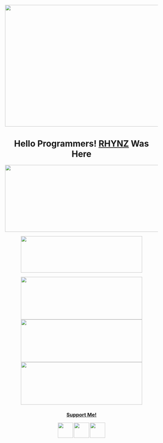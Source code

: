 <p align="center">
  <img width="1000" height="400" src="https://camo.githubusercontent.com/20842a93f5b29d60150e54b9dfd4623ef404f68415286a77ea4d6d26ebf8e83e/68747470733a2f2f656e637279707465642d74626e302e677374617469632e636f6d2f696d616765733f713d74626e3a414e64394763536d4c7936354939346c5f4d5433787230436a394f514e73355f6b38546f78396339715126757371703d434155">
</p>
<h1 align="center">
  <b>Hello Programmers!<b> <a href="https://www.INSTAGRAM.COM/rhy_nz" target="blank">RHYNZ</a> Was Here
</h1>
<p align="center">
  <img width="600" height="220" src="https://github-readme-stats.vercel.app/api?username=rhynzid&show_icons=true&theme=chartreuse-dark&locale=id">
</p>
<p align="center">
  <img width="400" height="120" src="https://github-readme-stats.vercel.app/api/top-langs/?username=rhynzid&layout=compact&theme=chartreuse-dark">
</p>
<p align="center">
  <a href="https://github.com/rhynzid/osif"><img width="400" height="140" src="https://github-readme-stats.vercel.app/api/pin/?username=rhynzid&repo=osif&theme=chartreuse-dark"></a> <a href="https://github.com/rhynzid/rhynzbot"><img width="400" height="140" src="https://github-readme-stats.vercel.app/api/pin/?username=rhynzid&repo=rhynzbot&theme=chartreuse-dark"></a> 
  <a href="https://github.com/rhynzid/linksosmed"><img width="400" height="140" src="https://github-readme-stats.vercel.app/api/pin/?username=rhynzid&repo=linksosmed&theme=chartreuse-dark"></a>
</p>
<h3 align="center">
  <a href="https://saweria.co/rhynz" target="blank">Support Me!</a>
</h3>
<p align="center">
  <a href="https://www.github.com/rhynzid"><img width="50" height="50" src="https://camo.githubusercontent.com/b079fe922f00c4b86f1b724fbc2e8141c468794ce8adbc9b7456e5e1ad09c622/68747470733a2f2f6564656e742e6769746875622e696f2f537570657254696e7949636f6e732f696d616765732f7376672f6769746875622e737667"></a>
  <a href="https://www.youtube.com/masriel"><img width="50" height="50" src="https://camo.githubusercontent.com/d54e97f5edde790381f7e62b217410df33e066a0dc8f692f2fc6b25fc1768b0c/68747470733a2f2f6564656e742e6769746875622e696f2f537570657254696e7949636f6e732f696d616765732f7376672f796f75747562652e737667"></a>
  <a href="https://www.instagram.com/rhy_nz"><img width="50" height="50" src="https://camo.githubusercontent.com/c9dacf0f25a1489fdbc6c0d2b41cda58b77fa210a13a886d6f99e027adfbd358/68747470733a2f2f6564656e742e6769746875622e696f2f537570657254696e7949636f6e732f696d616765732f7376672f696e7374616772616d2e737667"></a>
  </p>
